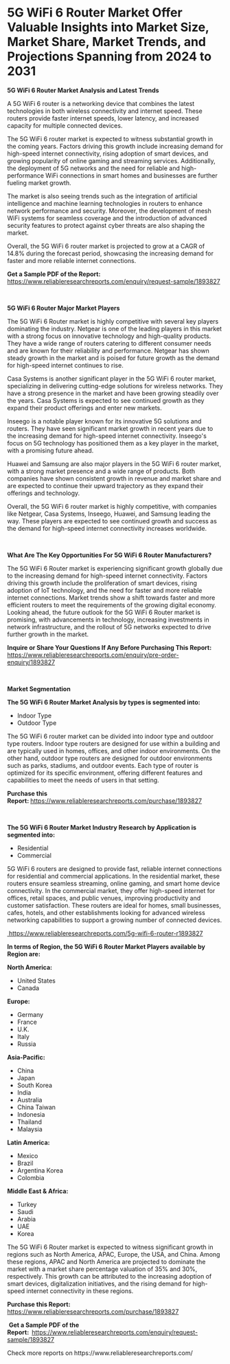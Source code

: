 <p><h1>5G WiFi 6 Router Market Offer Valuable Insights into Market Size, Market Share, Market Trends, and Projections Spanning from 2024 to 2031</h1></p><p><strong>5G WiFi 6 Router Market Analysis and Latest Trends</strong></p>
<p><p>A 5G WiFi 6 router is a networking device that combines the latest technologies in both wireless connectivity and internet speed. These routers provide faster internet speeds, lower latency, and increased capacity for multiple connected devices.</p><p>The 5G WiFi 6 router market is expected to witness substantial growth in the coming years. Factors driving this growth include increasing demand for high-speed internet connectivity, rising adoption of smart devices, and growing popularity of online gaming and streaming services. Additionally, the deployment of 5G networks and the need for reliable and high-performance WiFi connections in smart homes and businesses are further fueling market growth.</p><p>The market is also seeing trends such as the integration of artificial intelligence and machine learning technologies in routers to enhance network performance and security. Moreover, the development of mesh WiFi systems for seamless coverage and the introduction of advanced security features to protect against cyber threats are also shaping the market.</p><p>Overall, the 5G WiFi 6 router market is projected to grow at a CAGR of 14.8% during the forecast period, showcasing the increasing demand for faster and more reliable internet connections.</p></p>
<p><strong>Get a Sample PDF of the Report:&nbsp;</strong> <a href="https://www.reliableresearchreports.com/enquiry/request-sample/1893827">https://www.reliableresearchreports.com/enquiry/request-sample/1893827</a></p>
<p>&nbsp;</p>
<p><strong>5G WiFi 6 Router Major Market Players</strong></p>
<p><p>The 5G WiFi 6 Router market is highly competitive with several key players dominating the industry. Netgear is one of the leading players in this market with a strong focus on innovative technology and high-quality products. They have a wide range of routers catering to different consumer needs and are known for their reliability and performance. Netgear has shown steady growth in the market and is poised for future growth as the demand for high-speed internet continues to rise.</p><p>Casa Systems is another significant player in the 5G WiFi 6 router market, specializing in delivering cutting-edge solutions for wireless networks. They have a strong presence in the market and have been growing steadily over the years. Casa Systems is expected to see continued growth as they expand their product offerings and enter new markets.</p><p>Inseego is a notable player known for its innovative 5G solutions and routers. They have seen significant market growth in recent years due to the increasing demand for high-speed internet connectivity. Inseego's focus on 5G technology has positioned them as a key player in the market, with a promising future ahead.</p><p>Huawei and Samsung are also major players in the 5G WiFi 6 router market, with a strong market presence and a wide range of products. Both companies have shown consistent growth in revenue and market share and are expected to continue their upward trajectory as they expand their offerings and technology.</p><p>Overall, the 5G WiFi 6 router market is highly competitive, with companies like Netgear, Casa Systems, Inseego, Huawei, and Samsung leading the way. These players are expected to see continued growth and success as the demand for high-speed internet connectivity increases worldwide.</p></p>
<p>&nbsp;</p>
<p><strong>What Are The Key Opportunities For 5G WiFi 6 Router Manufacturers?</strong></p>
<p><p>The 5G WiFi 6 Router market is experiencing significant growth globally due to the increasing demand for high-speed internet connectivity. Factors driving this growth include the proliferation of smart devices, rising adoption of IoT technology, and the need for faster and more reliable internet connections. Market trends show a shift towards faster and more efficient routers to meet the requirements of the growing digital economy. Looking ahead, the future outlook for the 5G WiFi 6 Router market is promising, with advancements in technology, increasing investments in network infrastructure, and the rollout of 5G networks expected to drive further growth in the market.</p></p>
<p><strong>Inquire or Share Your Questions If Any Before Purchasing This Report:</strong> <a href="https://www.reliableresearchreports.com/enquiry/pre-order-enquiry/1893827">https://www.reliableresearchreports.com/enquiry/pre-order-enquiry/1893827</a></p>
<p>&nbsp;</p>
<p><strong>Market Segmentation</strong></p>
<p><strong>The 5G WiFi 6 Router Market Analysis by types is segmented into:</strong></p>
<p><ul><li>Indoor Type</li><li>Outdoor Type</li></ul></p>
<p><p>The 5G WiFi 6 router market can be divided into indoor type and outdoor type routers. Indoor type routers are designed for use within a building and are typically used in homes, offices, and other indoor environments. On the other hand, outdoor type routers are designed for outdoor environments such as parks, stadiums, and outdoor events. Each type of router is optimized for its specific environment, offering different features and capabilities to meet the needs of users in that setting.</p></p>
<p><strong>Purchase this Report:&nbsp;</strong><a href="https://www.reliableresearchreports.com/purchase/1893827">https://www.reliableresearchreports.com/purchase/1893827</a></p>
<p>&nbsp;</p>
<p><strong>The 5G WiFi 6 Router Market Industry Research by Application is segmented into:</strong></p>
<p><ul><li>Residential</li><li>Commercial</li></ul></p>
<p><p>5G WiFi 6 routers are designed to provide fast, reliable internet connections for residential and commercial applications. In the residential market, these routers ensure seamless streaming, online gaming, and smart home device connectivity. In the commercial market, they offer high-speed internet for offices, retail spaces, and public venues, improving productivity and customer satisfaction. These routers are ideal for homes, small businesses, cafes, hotels, and other establishments looking for advanced wireless networking capabilities to support a growing number of connected devices.</p></p>
<p><a href="https://www.reliableresearchreports.com/5g-wifi-6-router-r1893827">&nbsp;https://www.reliableresearchreports.com/5g-wifi-6-router-r1893827</a></p>
<p><strong>In terms of Region, the 5G WiFi 6 Router Market Players available by Region are:</strong></p>
<p>
    <p> <strong> North America: </strong>
        <ul>
            <li>United States</li>
            <li>Canada</li>
        </ul>
        </p> 
    <p> <strong> Europe: </strong>
        <ul>
            <li>Germany</li>
            <li>France</li>
            <li>U.K.</li>
            <li>Italy</li>
            <li>Russia</li>
        </ul>
        </p> 
    <p> <strong> Asia-Pacific: </strong>
        <ul>
            <li>China</li>
            <li>Japan</li>
            <li>South Korea</li>
            <li>India</li>
            <li>Australia</li>
            <li>China Taiwan</li>
            <li>Indonesia</li>
            <li>Thailand</li>
            <li>Malaysia</li>
        </ul>
        </p> 
    <p> <strong> Latin America: </strong>
        <ul>
            <li>Mexico</li>
            <li>Brazil</li>
            <li>Argentina Korea</li>
            <li>Colombia</li>
        </ul>
        </p> 
    <p> <strong> Middle East & Africa: </strong>
        <ul>
            <li>Turkey</li>
            <li>Saudi</li>
            <li>Arabia</li>
            <li>UAE</li>
            <li>Korea</li>
        </ul>
    </p>
    </p>
<p><p>The 5G WiFi 6 Router market is expected to witness significant growth in regions such as North America, APAC, Europe, the USA, and China. Among these regions, APAC and North America are projected to dominate the market with a market share percentage valuation of 35% and 30%, respectively. This growth can be attributed to the increasing adoption of smart devices, digitalization initiatives, and the rising demand for high-speed internet connectivity in these regions.</p></p>
<p><strong>Purchase this Report: </strong><a href="https://www.reliableresearchreports.com/purchase/1893827">https://www.reliableresearchreports.com/purchase/1893827</a></p>
<p>&nbsp;<strong>Get a Sample PDF of the Report:&nbsp;&nbsp;</strong><a href="https://www.reliableresearchreports.com/enquiry/request-sample/1893827">https://www.reliableresearchreports.com/enquiry/request-sample/1893827</a></p>
<p><strong></strong></p>
<p>Check more reports on https://www.reliableresearchreports.com/</p>